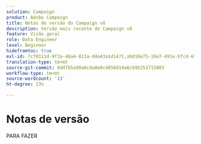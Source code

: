 ```yaml
---
solution: Campaign
product: Adobe Campaign
title: Notas de versão do Campaign v8
description: Versão mais recente do Campaign v8
feature: Visão geral
role: Data Engineer
level: Beginner
hidefromtoc: true
exl-id: 7cf8111d-9f3a-46a4-813a-d4e43a1d1471,a9d18e75-18e7-491e-bfc4-671c3600396e
translation-type: tm+mt
source-git-commit: 8dd7b5a99a0cda0e0c4850d14a6cb95253715803
workflow-type: tm+mt
source-wordcount: '13'
ht-degree: 23%

---
```


# Notas de versão

PARA FAZER
